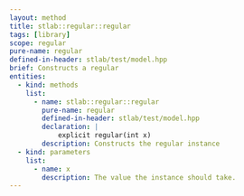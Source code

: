 ```yaml
---
layout: method
title: stlab::regular::regular
tags: [library]
scope: regular
pure-name: regular
defined-in-header: stlab/test/model.hpp
brief: Constructs a regular
entities:
  - kind: methods
    list:
      - name: stlab::regular::regular
        pure-name: regular
        defined-in-header: stlab/test/model.hpp 
        declaration: |
            explicit regular(int x)
        description: Constructs the regular instance
  - kind: parameters
    list:
      - name: x
        description: The value the instance should take.
---
```

